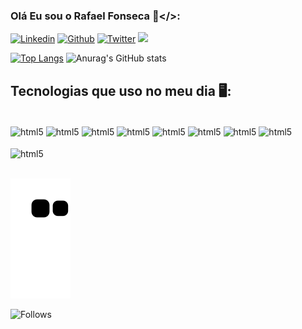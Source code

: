 ### Olá Eu sou o Rafael Fonseca 💾</>:

[![Linkedin](https://img.shields.io/badge/LinkedIn-0077B5?style=for-the-badge&logo=linkedin&logoColor=white)](https://www.linkedin.com/in/rfonseca-3a001b180/)
[![Github](https://img.shields.io/badge/GitHub-100000?style=for-the-badge&logo=github&logoColor=white)](https://github.com/rfonseca985)
[![Twitter](https://img.shields.io/badge/Twitter-1DA1F2?style=for-the-badge&logo=twitter&logoColor=white)](https://twitter.com/rfonseca85)
<a href = "mailto:rfonseca985@gmail.com"><img src="https://img.shields.io/badge/-Gmail-%23333?style=for-the-badge&logo=gmail&logoColor=white" target="_blank"></a>



[![Top Langs](https://github-readme-stats.vercel.app/api/top-langs/?username=rfonseca985&theme=dark)](https://github.com/anuraghazra/github-readme-stats)
![Anurag's GitHub stats](https://github-readme-stats.vercel.app/api?username=rfonseca985&show_icons=true&theme=dark)

## Tecnologias que uso no meu dia 🖥️:
<div style="display: inline_block"><br/>
<img align="center" alt="html5" src= "https://img.shields.io/badge/Java-ED8B00?style=for-the-badge&logo=java&logoColor=white"/>
<img align="center" alt="html5" src="https://img.shields.io/badge/Python-14354C?style=for-the-badge&logo=python&logoColor=white"/>
<img align="center" alt="html5" src="https://img.shields.io/badge/C%23-239120?style=for-the-badge&logo=c-sharp&logoColor=white"/>
<img align="center" alt="html5" src="https://img.shields.io/badge/Angular-DD0031?style=for-the-badge&logo=angular&logoColor=white"/>
<img align="center" alt="html5" src=https://img.shields.io/badge/Spring-6DB33F?style=for-the-badge&logo=spring&logoColor=white/>
<img align="center" alt="html5" src=https://img.shields.io/badge/MySQL-00000F?style=for-the-badge&logo=mysql&logoColor=white/>
<img align="center" alt="html5" src=https://img.shields.io/badge/PostgreSQL-316192?style=for-the-badge&logo=postgresql&logoColor=white/>
<img align="center" alt="html5" src=https://img.shields.io/badge/MongoDB-4EA94B?style=for-the-badge&logo=mongodb&logoColor=white/>

<br/>
<br/>
<img align="center" alt="html5" src=https://img.shields.io/badge/Eclipse-2C2255?style=for-the-badge&logo=eclipse&logoColor=white/>

<br/>

</div><br/>

![snake gif](https://github.com/rfonseca985/rfonseca985/blob/output/github-contribution-grid-snake.svg)

![Follows](https://img.shields.io/github/followers/{}.svg?style=social&label=Follow&maxAge=2592000)
